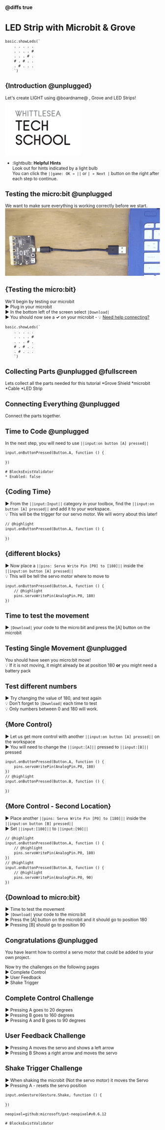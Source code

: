 ### @diffs true

# LED Strip with Microbit & Grove
```template
basic.showLeds(`
    . . . . .
    . . . . #
    . . . # .
    # . # . .
    . # . . .
    `)
```
## {Introduction @unplugged}
Let's create LIGHT using @boardname@ , Grove and LED Strips!
![WTS Logo](https://raw.githubusercontent.com/CarlTS/microbit-grove/master/assets/WTSLogo.png)

  - :lightbulb: **Helpful Hints**   
  Look out for hints indicated by a light bulb   
You can click the ``||game: OK ➔ ||`` or ``| ➔ Next |`` button on the right after each step to continue.

## Testing the micro:bit @unplugged
We want to make sure everything is working correctly before we start.
![Plugging in microbit](https://raw.githubusercontent.com/CarlTS/microbit-grove/master/assets/microbitplugin.gif)   

## {Testing the micro:bit}
We'll begin by testing our microbit   
► Plug in your microbit   
► In the bottom left of the screen select  ``|Download|``  
► You should now see a **✓** on your microbit  -  💡 [Need help connecting?](https://www.youtube.com/watch?v=qSjMDG84bMY)

```blocks
basic.showLeds(`
    . . . . .
    . . . . #
    . . . # .
    # . # . .
    . # . . .
    `)
```

## Collecting Parts @unplugged @fullscreen
Lets collect all the parts needed for this tutorial
*Grove Shield
*microbit
*Cable
*LED Strip
<!--![GroveShield,Servo,Microbit,Cable](https://raw.githubusercontent.com/CarlTS/grove-sensor-tutorial/master/images/GroveSensors/ServoMotor.png)
-->
## Connecting Everything @unplugged
Connect the parts together.
<!--![Servo to Grove in P0/P14, microbit into the Grove Shield](https://raw.githubusercontent.com/CarlTS/grove-sensor-tutorial/master/images/GroveServoAssembled.png)
-->
## Time to Code @unplugged
In the next step, you will need to use ``||input:on button [A] pressed||``
```blocks
input.onButtonPressed(Button.A, function () {
	
})
```
```validation.local
# BlocksExistValidator
* Enabled: false
```

## {Coding Time}
► From the ``||input:Input||`` category in your toolbox, find the ``||input:on button [A] pressed||`` and add it to your workspace.  
💡 This will be the trigger for our servo motor. We will worry about this later!
```blocks
// @highlight
input.onButtonPressed(Button.A, function () {
	
})
```

## {different blocks}
► Now place a ``||pins: Servo Write Pin [P0] to [180]||`` inside the ``||input:on button [A] pressed||``   
💡 This will be tell the servo motor where to move to
```blocks
input.onButtonPressed(Button.A, function () {
    // @highlight
    pins.servoWritePin(AnalogPin.P0, 180)
})
```

## Time to test the movement
► ``|Download|`` your code to the micro:bit and press the [A] button on the microbit


## Testing Single Movement @unplugged
You should have seen you micro:bit move!  
💡 If it is not moving, it might already be at position 180 **or** you might need a battery pack


## Test different numbers
► Try changing the value of 180, and test again   
💡 Don't forget to ``|Download|`` each time to test  
💡 Only numbers between 0 and 180 will work.

## {More Control}
► Let us get more control with another ``||input:on button [A] pressed||`` on the workspace   
► You will need to change the ``||input:[A]||`` pressed to ``||input:[B]||`` pressed
```blocks
input.onButtonPressed(Button.A, function () {
    pins.servoWritePin(AnalogPin.P0, 180)
})
// @highlight
input.onButtonPressed(Button.B, function () {

})
```

## {More Control - Second Location}
► Place another ``||pins: Servo Write Pin [P0] to [180]||`` inside the ``||input:on button [B] pressed||``   
► Set ``||input:[180]||`` to ``||input:[90]||``
```blocks
// @highlight
input.onButtonPressed(Button.A, function () {
    // @highlight
    pins.servoWritePin(AnalogPin.P0, 180)
})
// @highlight
input.onButtonPressed(Button.B, function () {
    // @highlight
    pins.servoWritePin(AnalogPin.P0, 90)
})
```

## {Download to micro:bit}
► Time to test the movement   
► ``|Download|`` your code to the micro:bit   
► Press the [A] button on the microbit and it should go to position 180   
► Pressing [B] should go to position 90
 
## Congratulations @unplugged
You have learnt how to control a servo motor that could be added to your own project.   
   
Now try the challenges on the following pages   
► Complete Control   
► User Feedback   
► Shake Trigger

## Complete Control Challenge
► Pressing A goes to 20 degrees   
► Pressing B goes to 160 degrees   
► Pressing A and B goes to 90 degrees

## User Feedback Challenge
► Pressing A moves the servo and shows a left arrow   
► Pressing B Shows a right arrow and moves the servo   

## Shake Trigger Challenge
► When shaking the microbit (Not the servo motor) it moves the Servo   
► Pressing A - resets the servo position   

```blocks
input.onGesture(Gesture.Shake, function () {
	
})
```

```package
neopixel=github:microsoft/pxt-neopixel#v0.6.12
```

```validation.global
# BlocksExistValidator
```